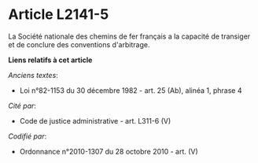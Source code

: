 # Article L2141-5

La Société nationale des chemins de fer français a la capacité de transiger et de conclure des conventions d'arbitrage.

**Liens relatifs à cet article**

_Anciens textes_:

  - Loi n°82-1153 du 30 décembre 1982 - art. 25 (Ab), alinéa 1, phrase 4

_Cité par_:

  - Code de justice administrative - art. L311-6 (V)

_Codifié par_:

  - Ordonnance n°2010-1307 du 28 octobre 2010 - art. (V)
